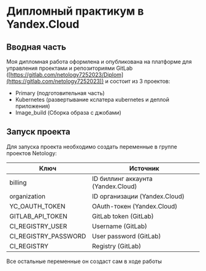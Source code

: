 # Дипломный практикум в Yandex.Cloud

## Вводная часть
Моя дипломная работа оформлена и опубликована на платформе для управления проектами и репозиториями GitLab ([https://gitlab.com/netology7252023/Diplom](https://gitlab.com/netology7252023)) и состоит из 3 проектов:
 * Primary (подготовительная часть)
 * Kubernetes (развертывание кслатера кubernetes и деплой приложения)
 * Image_build (Сборка образа с джобами)

## Запуск проекта

Для запуска проекта необходимо создать переменные в группе проектов Netology:

| Ключ  | Источник |
| ------------- | ------------- |
| billing  | ID биллинг аккаунта (Yandex.Cloud)|
| organization  | ID организации (Yandex.Cloud) |
| YC_OAUTH_TOKEN  | OAuth-токен (Yandex.Cloud) |
| GITLAB_API_TOKEN  | GitLab token (GitLab) |
| CI_REGISTRY_USER  | Username (GitLab) |
| CI_REGISTRY_PASSWORD  | User password (GitLab) |
| CI_REGISTRY  | Registry (GitLab) |

Все остальные переменные он создаст сам в ходе работы
